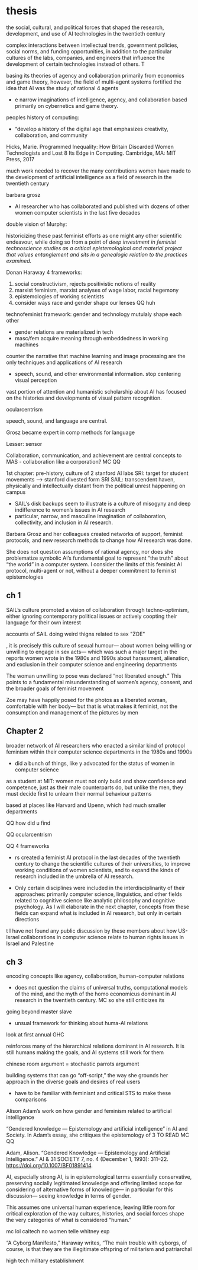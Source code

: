# thesis

the social, cultural, and political forces that shaped the research, development, and use of AI technologies in the twentieth century

complex interactions between intellectual trends, government policies, social norms, and funding opportunities, in addition to the particular cultures of the labs, companies, and engineers that influence the development of certain technologies instead of others. T

basing its theories of agency and collaboration primarily from economics and game theory,
however, the field of multi-agent systems fortified the idea that AI was the study of rational 
4
agents
- e narrow imaginations of intelligence, agency, and
collaboration based primarily on cybernetics and game theory. 

peoples history of computing: 
- “develop a history of the digital
age that emphasizes creativity, collaboration, and community

Hicks, Marie. Programmed Inequality: How Britain Discarded Women Technologists and Lost 8
Its Edge in Computing. Cambridge, MA: MIT Press, 2017

much work needed to recover the many contributions women have
made to the development of artificial intelligence as a field of research in the twentieth century

barbara grosz
-  AI researcher who has collaborated and
published with dozens of other women computer scientists in the last five decades

double vision of Murphy: 

historicizing these past feminist efforts as one might any other scientific endeavour, while doing
so from a point of *deep investment in feminist technoscience studies as a critical epistemological
and material project that values entanglement and sits in a genealogic relation to the practices
examined.*

Donan Haraway 4 frameworks:
1) social constructivism,  rejects positivistic
notions of reality
2) marxist feminism, marxist analyses of wage labor, racial hegemony
2)  epistemologies of working scientists
4) consider ways race and gender shape our lenses
QQ huh

technofeminist framework: gender and technology mutulaly shape each other
- gender relations are materialized in tech
- masc/fem acquire meaning through embeddedness in working machines

counter the narrative that machine learning and image
processing are the only techniques and applications of AI research
- speech, sound, and other environmental information. stop centering visual perception

vast portion of attention and humanistic scholarship about AI
has focused on the histories and developments of visual pattern recognition. 

ocularcentrism

speech, sound, and language are central.

Grosz became expert in comp methods for language

Lesser: sensor

Collaboration, communication, and achievement are central concepts to
MAS
    - collaboration like a corporation? MC  QQ


1st chapter: pre-history, culture of 2 stanford AI labs
SRI: target for student movements --> stanford divested form SRI
SAIL: transcendent haven,
physically and intellectually distant from the political unrest happening on campus
- SAIL’s disk backups seem to illustrate is a culture of
misogyny and deep indifference to women’s issues in AI research
- particular,
narrow, and masculine imagination of collaboration, collectivity, and inclusion in AI research.

Barbara Grosz and her colleagues created networks of
support, feminist protocols, and new research methods to change how AI research was done.

 She does not question assumptions of rational agency, nor does she
problematize symbolic AI’s fundamental goal to represent “the truth” about “the world” in a
computer system. I consider the limits of this feminist AI protocol, multi-agent or not, without a
deeper commitment to feminist epistemologies

## ch 1
SAIL’s culture
promoted a vision of collaboration through techno-optimism, either ignoring contemporary
political issues or actively coopting their language for their own interest


accounts of SAIL doing weird thigns related to sex "ZOE"

, it is precisely this culture of sexual humour— about
women being willing or unwilling to engage in sex acts— which was such a major target in the
reports women wrote in the 1980s and 1990s about harassment, alienation, and exclusion in their
computer science and engineering departments


 The woman unwilling to pose was
declared “not liberated enough.” This points to a fundamental misunderstanding of women’s
agency, consent, and the broader goals of feminist movement

Zoe may have happily posed for
the photos as a liberated woman, comfortable with her body— but that is what makes it feminist,
not the consumption and management of the pictures by men

## Chapter 2
broader network of AI researchers who enacted a similar kind of protocol feminism
within their computer science departments in the 1980s and 1990s

- did a bunch of things, like y advocated for the status of women in computer science 


as a student at MIT:
 women must not only build and show
confidence and competence, just as their male counterparts do, but unlike the men, they must
decide first to unlearn their normal behaviour patterns

based at places like Harvard and Upenn, which had much smaller departments

QQ how did u find

QQ ocularcentrism

QQ 4 frameworks

- rs created a feminist AI protocol in the last decades of the twentieth
century to change the scientific cultures of their universities, to improve working conditions of
women scientists, and to expand the kinds of research included in the umbrella of AI research. 

-  Only certain
disciplines were included in the interdisciplinarity of their approaches: primarily computer
science, linguistics, and other fields related to cognitive science like analytic philosophy and
cognitive psychology. As I will elaborate in the next chapter, concepts from these fields can
expand what is included in AI research, but only in certain directions

t I have not found any public discussion by these members about how US-Israel collaborations
in computer science relate to human rights issues in Israel and Palestine

## ch 3 
encoding concepts like agency, collaboration, human-computer relations

-  does not question the claims of universal truths, computational models
of the mind, and the myth of the homo economicus dominant in AI research in the twentieth
century.
    MC so she still criticizes its

going beyond master slave
- unsual framework for thinking about huma-AI relations

look at first annual GHC

reinforces many of the hierarchical relations dominant in AI
research. It is still humans making the goals, and AI systems still work for them

chinese room argument = stochastic parrots argument

building systems that can go “off-script,” the way she grounds her
approach in the diverse goals and desires of real users

- have to be familiar with feminisnt and critical STS to make these comparisons

 Alison
Adam’s work on how gender and feminism related to artificial intelligence

 “Gendered knowledge — Epistemology and
artificial intelligence” in AI and Society. In Adam’s essay, she critiques the epistemology of 3 TO READ MC QQ 

Adam, Alison. “Gendered Knowledge — Epistemology and Artificial Intelligence.” AI & 31
SOCIETY 7, no. 4 (December 1, 1993): 311–22. https://doi.org/10.1007/BF01891414.

AI, especially strong AI, is in epistemological terms
essentially conservative, preserving socially legitimated knowledge and offering limited scope
for considering of alternative forms of knowledge— in particular for this discussion— seeing
knowledge in terms of gender.

This assumes one universal human experience,
leaving little room for critical exploration of the way cultures, histories, and social forces shape
the very categories of what is considered “human.”

mc lol caltech no women
telle whitney exp

 “A Cyborg Manifesto,” Haraway writes, “The main trouble
with cyborgs, of course, is that they are the illegitimate offspring of militarism and patriarchal  

high tech military establishment